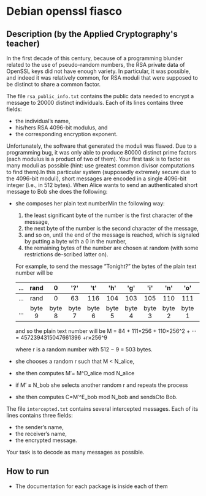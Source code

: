 # Debian openssl fiasco

## Description (by the Applied Cryptography's teacher)

In the first decade of this century, because of a programming blunder related to the use of pseudo-random numbers, the RSA private data of OpenSSL keys did not have enough variety. In particular, it was possible, and indeed it was relatively common, for RSA moduli that were supposed to be distinct to share a common factor.

The file `rsa_public_info.txt` contains the public data needed to encrypt a message to 20000 distinct individuals. Each of its lines contains three fields:

 - the individual’s name,
 - his/hers RSA 4096-bit modulus, and
 - the corresponding encryption exponent.

Unfortunately, the software that generated the moduli was flawed. Due to a programming bug, it was only able to produce 80000 distinct prime factors (each modulus is a product of two of them).
Your first task is to factor as many moduli as possible (hint: use greatest common divisor computations to find them).In this particular system (supposedly extremely secure due to the 4096-bit moduli), short messages are encoded in a single 4096-bit integer (i.e., in 512 bytes). When Alice wants to send an authenticated short message to Bob she does the following:

 - she composes her plain text numberMin the following way:
    1. the least significant byte of the number is the first character of the message,
    2. the next byte of the number is the second character of the message,
    3. and so on, until the end of the message is reached, which is signaled by putting a byte with a 0 in the number,
    4. the remaining bytes of the number are chosen at random (with some restrictions de-scribed latter on).
   
    For example, to send the message ”Tonight?” the bytes of the plain text number will be
    
    | ... |  rand  |    0   |   '?'  |   't'  |   'h'  |   'g'  |   'i'  |   'n'  |   'o'  |   'T'  |
    |:---:|:------:|:------:|:------:|:------:|:------:|:------:|:------:|:------:|:------:|:------:|
    | ... |  rand  |    0   |   63   |   116  |   104  |   103  |   105  |   110  |   111  |   84   |
    | ... | byte 9 | byte 8 | byte 7 | byte 6 | byte 5 | byte 4 | byte 3 | byte 2 | byte 1 | byte 0 |


    and so the plain text number will be
       M = 84 + 111×256 + 110×256^2 + ··· = 4572394315047661396 +r×256^9
    
    where r is a random number with 512 − 9 = 503 bytes.
   
 - she chooses a random r such that M < N_alice,
 - she then computes M′= M^D_alice mod N_alice
 - if M′ ≥ N_bob she selects another random r and repeats the process
 - she then computes C=M′^E_bob mod N_bob and sendsCto Bob.

The file `intercepted.txt` contains several intercepted messages. Each of its lines contains three fields:
 - the sender’s name,
 - the receiver’s name,
 - the encrypted message.

Your task is to decode as many messages as possible.

## How to run
 - The documentation for each package is inside each of them
